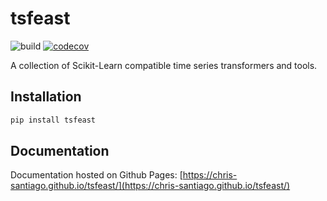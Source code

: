 # tsfeast
![build](https://travis-ci.com/chris-santiago/tsfeast.svg?branch=master)
[![codecov](https://codecov.io/gh/chris-santiago/tsfeast/branch/master/graph/badge.svg?token=MSO9ZBH6UD)](https://codecov.io/gh/chris-santiago/tsfeast)

A collection of Scikit-Learn compatible time series transformers and tools.

## Installation

```bash
pip install tsfeast
```

## Documentation 

Documentation hosted on Github Pages: [https://chris-santiago.github.io/tsfeast/](https://chris-santiago.github.io/tsfeast/)